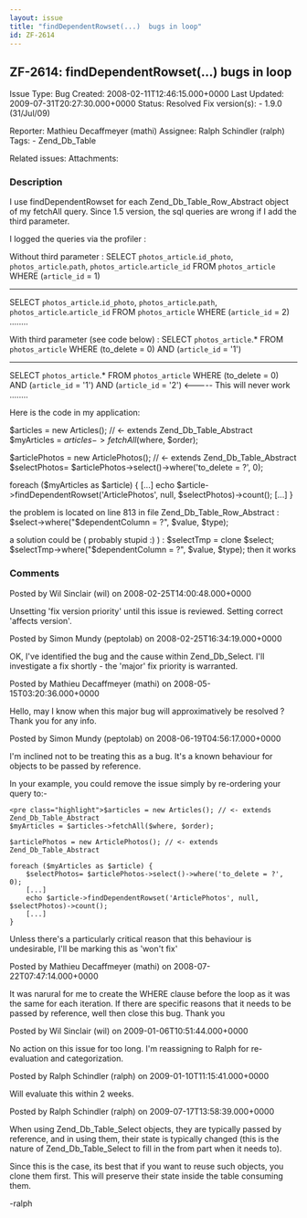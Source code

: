 ```yaml
---
layout: issue
title: "findDependentRowset(...)  bugs in loop"
id: ZF-2614
---
```


ZF-2614: findDependentRowset(...) bugs in loop
----------------------------------------------

 Issue Type: Bug Created: 2008-02-11T12:46:15.000+0000 Last Updated: 2009-07-31T20:27:30.000+0000 Status: Resolved Fix version(s): - 1.9.0 (31/Jul/09)
 
 Reporter:  Mathieu Decaffmeyer (mathi)  Assignee:  Ralph Schindler (ralph)  Tags: - Zend\_Db\_Table
 
 Related issues: 
 Attachments: 
### Description

I use findDependentRowset for each Zend\_Db\_Table\_Row\_Abstract object of my fetchAll query. Since 1.5 version, the sql queries are wrong if I add the third parameter.

I logged the queries via the profiler :

Without third parameter : SELECT `photos_article`.`id_photo`, `photos_article`.`path`, `photos_article`.`article_id` FROM `photos_article` WHERE (`article_id` = 1)

- - - - - -

SELECT `photos_article`.`id_photo`, `photos_article`.`path`, `photos_article`.`article_id` FROM `photos_article` WHERE (`article_id` = 2) ........

With third parameter (see code below) : SELECT `photos_article`.\* FROM `photos_article` WHERE (to\_delete = 0) AND (`article_id` = '1')

- - - - - -

SELECT `photos_article`.\* FROM `photos_article` WHERE (to\_delete = 0) AND (`article_id` = '1') AND (`article_id` = '2') <----- This will never work ........

Here is the code in my application:

$articles = new Articles(); // <- extends Zend\_Db\_Table\_Abstract $myArticles = $articles->fetchAll($where, $order);

$articlePhotos = new ArticlePhotos(); // <- extends Zend\_Db\_Table\_Abstract $selectPhotos= $articlePhotos->select()->where('to\_delete = ?', 0);

foreach ($myArticles as $article) { [...] echo $article->findDependentRowset('ArticlePhotos', null, $selectPhotos)->count(); [...] }

the problem is located on line 813 in file Zend\_Db\_Table\_Row\_Abstract : $select->where("$dependentColumn = ?", $value, $type);

a solution could be ( probably stupid :) ) : $selectTmp = clone $select; $selectTmp->where("$dependentColumn = ?", $value, $type); then it works

 

 

### Comments

Posted by Wil Sinclair (wil) on 2008-02-25T14:00:48.000+0000

Unsetting 'fix version priority' until this issue is reviewed. Setting correct 'affects version'.

 

 

Posted by Simon Mundy (peptolab) on 2008-02-25T16:34:19.000+0000

OK, I've identified the bug and the cause within Zend\_Db\_Select. I'll investigate a fix shortly - the 'major' fix priority is warranted.

 

 

Posted by Mathieu Decaffmeyer (mathi) on 2008-05-15T03:20:36.000+0000

Hello, may I know when this major bug will approximatively be resolved ? Thank you for any info.

 

 

Posted by Simon Mundy (peptolab) on 2008-06-19T04:56:17.000+0000

I'm inclined not to be treating this as a bug. It's a known behaviour for objects to be passed by reference.

In your example, you could remove the issue simply by re-ordering your query to:-

 
    <pre class="highlight">$articles = new Articles(); // <- extends Zend_Db_Table_Abstract
    $myArticles = $articles->fetchAll($where, $order);
    
    $articlePhotos = new ArticlePhotos(); // <- extends Zend_Db_Table_Abstract
    
    foreach ($myArticles as $article) {
        $selectPhotos= $articlePhotos->select()->where('to_delete = ?', 0);
        [...]
        echo $article->findDependentRowset('ArticlePhotos', null, $selectPhotos)->count();
        [...]
    }

Unless there's a particularly critical reason that this behaviour is undesirable, I'll be marking this as 'won't fix'

 

 

Posted by Mathieu Decaffmeyer (mathi) on 2008-07-22T07:47:14.000+0000

It was narural for me to create the WHERE clause before the loop as it was the same for each iteration. If there are specific reasons that it needs to be passed by reference, well then close this bug. Thank you

 

 

Posted by Wil Sinclair (wil) on 2009-01-06T10:51:44.000+0000

No action on this issue for too long. I'm reassigning to Ralph for re-evaluation and categorization.

 

 

Posted by Ralph Schindler (ralph) on 2009-01-10T11:15:41.000+0000

Will evaluate this within 2 weeks.

 

 

Posted by Ralph Schindler (ralph) on 2009-07-17T13:58:39.000+0000

When using Zend\_Db\_Table\_Select objects, they are typically passed by reference, and in using them, their state is typically changed (this is the nature of Zend\_Db\_Table\_Select to fill in the from part when it needs to).

Since this is the case, its best that if you want to reuse such objects, you clone them first. This will preserve their state inside the table consuming them.

-ralph

 

 